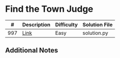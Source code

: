 # Find the Town Judge
|#|Description|Difficulty|Solution File|
|-|-|-|-|
|997|[Link](https://leetcode.com/problems/find-the-town-judge/)|Easy|solution.py|

## Additional Notes
